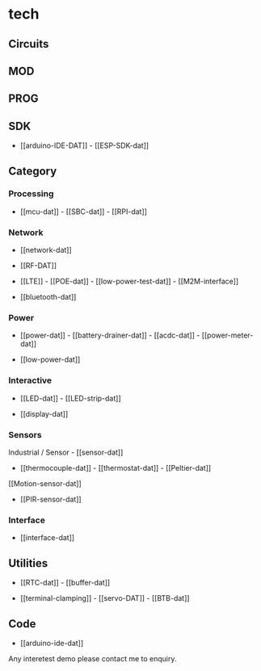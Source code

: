 
# tech 




## Circuits 

## MOD

## PROG

## SDK
- [[arduino-IDE-DAT]] - [[ESP-SDK-dat]]


## Category

### Processing 

- [[mcu-dat]] - [[SBC-dat]] - [[RPI-dat]]

### Network

- [[network-dat]]

- [[RF-DAT]]

- [[LTE]] - [[POE-dat]] - [[low-power-test-dat]] - [[M2M-interface]]

- [[bluetooth-dat]]


### Power 

- [[power-dat]] - [[battery-drainer-dat]] - [[acdc-dat]] - [[power-meter-dat]]

- [[low-power-dat]]

### Interactive

- [[LED-dat]] - [[LED-strip-dat]]

- [[display-dat]]

### Sensors 

Industrial / Sensor - [[sensor-dat]]

- [[thermocouple-dat]] - [[thermostat-dat]] - [[Peltier-dat]]

[[Motion-sensor-dat]]

- [[PIR-sensor-dat]]

### Interface 

- [[interface-dat]]


## Utilities  

- [[RTC-dat]] - [[buffer-dat]] 

- [[terminal-clamping]] - [[servo-DAT]] - [[BTB-dat]]


## Code 
- [[arduino-ide-dat]]



Any interetest demo please contact me to enquiry.
